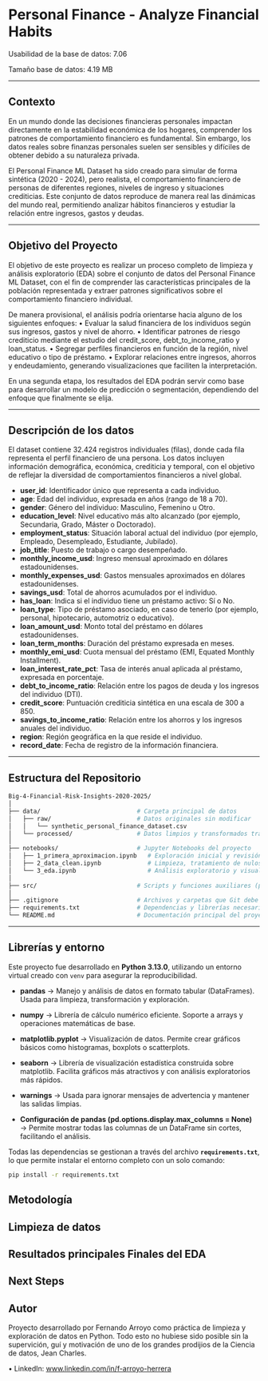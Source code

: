 # **Personal Finance** - Analyze Financial Habits

Usabilidad de la base de datos: 7.06

Tamaño base de datos: 4.19 MB

---

## **Contexto**

En un mundo donde las decisiones financieras personales impactan directamente en la estabilidad económica de los hogares, comprender los patrones de comportamiento financiero es fundamental. Sin embargo, los datos reales sobre finanzas personales suelen ser sensibles y difíciles de obtener debido a su naturaleza privada.

El Personal Finance ML Dataset ha sido creado para simular de forma sintética (2020 - 2024), pero realista, el comportamiento financiero de personas de diferentes regiones, niveles de ingreso y situaciones crediticias. Este conjunto de datos reproduce de manera real las dinámicas del mundo real, permitiendo analizar hábitos financieros y estudiar la relación entre ingresos, gastos y deudas.

---

## **Objetivo del Proyecto**

El objetivo de este proyecto es realizar un proceso completo de limpieza y análisis exploratorio (EDA) sobre el conjunto de datos del Personal Finance ML Dataset, con el fin de comprender las características principales de la población representada y extraer patrones significativos sobre el comportamiento financiero individual.

De manera provisional, el análisis podría orientarse hacia alguno de los siguientes enfoques:
	•	Evaluar la salud financiera de los individuos según sus ingresos, gastos y nivel de ahorro.
	•	Identificar patrones de riesgo crediticio mediante el estudio del credit_score, debt_to_income_ratio y loan_status.
	•	Segregar perfiles financieros en función de la región, nivel educativo o tipo de préstamo.
	•	Explorar relaciones entre ingresos, ahorros y endeudamiento, generando visualizaciones que faciliten la interpretación.

En una segunda etapa, los resultados del EDA podrán servir como base para desarrollar un modelo de predicción o segmentación, dependiendo del enfoque que finalmente se elija.

---

## **Descripción de los datos**

El dataset contiene 32.424 registros individuales (filas), donde cada fila representa el perfil financiero de una persona. Los datos incluyen información demográfica, económica, crediticia y temporal, con el objetivo de reflejar la diversidad de comportamientos financieros a nivel global.

* **user_id**: Identificador único que representa a cada individuo.
* **age**: Edad del individuo, expresada en años (rango de 18 a 70).
* **gender**: Género del individuo: Masculino, Femenino u Otro.
* **education_level**: Nivel educativo más alto alcanzado (por ejemplo, Secundaria, Grado, Máster o Doctorado).
* **employment_status**: Situación laboral actual del individuo (por ejemplo, Empleado, Desempleado, Estudiante, Jubilado).
* **job_title**: Puesto de trabajo o cargo desempeñado.
* **monthly_income_usd**: Ingreso mensual aproximado en dólares estadounidenses.
* **monthly_expenses_usd**: Gastos mensuales aproximados en dólares estadounidenses.
* **savings_usd**: Total de ahorros acumulados por el individuo.
* **has_loan**: Indica si el individuo tiene un préstamo activo: Sí o No.
* **loan_type**: Tipo de préstamo asociado, en caso de tenerlo (por ejemplo, personal, hipotecario, automotriz o educativo).
* **loan_amount_usd**: Monto total del préstamo en dólares estadounidenses.
* **loan_term_months**: Duración del préstamo expresada en meses.
* **monthly_emi_usd**: Cuota mensual del préstamo (EMI, Equated Monthly Installment).
* **loan_interest_rate_pct**: Tasa de interés anual aplicada al préstamo, expresada en porcentaje.
* **debt_to_income_ratio**: Relación entre los pagos de deuda y los ingresos del individuo (DTI).
* **credit_score**: Puntuación crediticia sintética en una escala de 300 a 850.
* **savings_to_income_ratio**: Relación entre los ahorros y los ingresos anuales del individuo.
* **region**: Región geográfica en la que reside el individuo.
* **record_date**: Fecha de registro de la información financiera.

---

##  Estructura del Repositorio
```bash
Big-4-Financial-Risk-Insights-2020-2025/
│
├── data/                           # Carpeta principal de datos
│   ├── raw/                        # Datos originales sin modificar
│   │   └── synthetic_personal_finance_dataset.csv
│   └── processed/                  # Datos limpios y transformados tras la fase de limpieza
│
├── notebooks/                      # Jupyter Notebooks del proyecto
│   ├── 1_primera_aproximacion.ipynb   # Exploración inicial y revisión del dataset
│   ├── 2_data_clean.ipynb             # Limpieza, tratamiento de nulos y formateo de variables
│   └── 3_eda.ipynb                    # Análisis exploratorio y visualización de resultados
│
├── src/                            # Scripts y funciones auxiliares (por ejemplo, limpieza o visualización)
│
├── .gitignore                      # Archivos y carpetas que Git debe ignorar
├── requirements.txt                # Dependencias y librerías necesarias para ejecutar el proyecto
└── README.md                       # Documentación principal del proyecto
```

---

## Librerías y entorno

Este proyecto fue desarrollado en **Python 3.13.0**, utilizando un entorno virtual creado con `venv` para asegurar la reproducibilidad.


* **pandas**  → Manejo y análisis de datos en formato tabular (DataFrames). Usada para limpieza, transformación y exploración.

* **numpy** → Librería de cálculo numérico eficiente. Soporte a arrays y operaciones matemáticas de base.

* **matplotlib.pyplot** → Visualización de datos. Permite crear gráficos básicos como histogramas, boxplots o scatterplots.

* **seaborn** → Librería de visualización estadística construida sobre matplotlib. Facilita gráficos más atractivos y con análisis exploratorios más rápidos.

* **warnings** → Usada para ignorar mensajes de advertencia y mantener las salidas limpias.

* **Configuración de pandas (pd.options.display.max_columns = None)** → Permite mostrar todas las columnas de un DataFrame sin cortes, facilitando el análisis.

Todas las dependencias se gestionan a través del archivo **`requirements.txt`**, lo que permite instalar el entorno completo con un solo comando:

```bash
pip install -r requirements.txt
```

##  Metodología


## Limpieza de datos


##  Resultados principales Finales del EDA


##  Next Steps


##  Autor

Proyecto desarrollado por Fernando Arroyo como práctica de limpieza y exploración de datos en Python. Todo esto no hubiese sido posible sin la supervición, guí y motivación de uno de los grandes prodijios de la Ciencia de datos, Jean Charles.
	
•	 LinkedIn: www.linkedin.com/in/f-arroyo-herrera